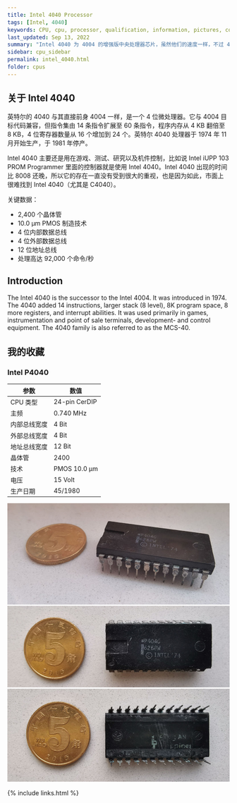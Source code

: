 ```yaml
---
title: Intel 4040 Processor
tags: [Intel, 4040]
keywords: CPU, cpu, processor, qualification, information, pictures, core, frequency, chip packaging, packaging, cpu info, x86, collection, amd, cyrix, harris, ibm, idt, iit, intel, motorola, nec, sgs, sgs-thomson, siemens, ST, signetics, mhs, ti, texas instruments, ulsi, umc, weitek, zilog, 3002, 4004, 4040, 8008, 808x, 8085, 8088, 8086, 80188, 80186, 80286, 286, 80386, 386, i386, Am386, 386sx, 386dx, 486, i486, 586, 486sx, 486dx, overdrive, 487, pentium, 586, 5x86, 386dlc, 386slc, 486dx2, mmx, ppro, pentium-pro, pro, athlon, duron, z80, dirk oppelt, dirk, oppelt, engineering, sample, samples
last_updated: Sep 13, 2022
summary: "Intel 4040 为 4004 的增强版中央处理器芯片，虽然他们的速度一样，不过 4040 拥有双倍的内存寻址、增加堆栈空间、多了八个四位缓存器（registers）。"
sidebar: cpu_sidebar
permalink: intel_4040.html
folder: cpus
---
```


## 关于 Intel 4040

英特尔的 4040 与其直接前身 4004 一样，是一个 4 位微处理器。它与 4004 目标代码兼容，但指令集由 14 条指令扩展至 60 条指令，程序内存从 4 KB 翻倍至 8 KB，4 位寄存器数量从 16 个增加到 24 个。英特尔 4040 处理器于 1974 年 11 月开始生产，于 1981 年停产。

Intel 4040 主要还是用在游戏、测试、研究以及机件控制，比如说 Intel iUPP 103 PROM Programmer 里面的控制器就是使用 Intel 4040。Intel 4040 出现的时间比 8008 还晚，所以它的存在一直没有受到很大的重视，也是因为如此，市面上很难找到 Intel 4040（尤其是 C4040）。

关键数据：
 - 2,400 个晶体管
 - 10.0 µm PMOS 制造技术
 - 4 位内部数据总线
 - 4 位外部数据总线
 - 12 位地址总线
 - 处理高达 92,000 个命令/秒

## Introduction

The Intel 4040 is the successor to the Intel 4004. It was introduced in 1974. The 4040 added 14 instructions, larger stack (8 level), 8K program space, 8 more registers, and interrupt abilities. It was used primarily in games, instrumentation and point of sale terminals, development- and control equipment. The 4040 family is also referred to as the MCS-40.


## 我的收藏

### Intel P4040

| 参数 | 数值 |
| ------ | ------ |
| CPU 类型 | 24-pin CerDIP |
| 主频 | 0.740 MHz |
| 内部总线宽度 | 4 Bit |
| 外部总线宽度 | 4 Bit |
| 地址总线宽度 | 12 Bit |
| 晶体管 | 2400 |
| 技术 | PMOS 10.0 µm |
| 电压 | 15 Volt |
| 生产日期 | 45/1980 |

![Intel P4040](/images/cpus/Intel/Intel_P4040_3.jpg)
![Intel P4040 正面](/images/cpus/Intel/Intel_P4040_1.jpg)
![Intel P4040 反面](/images/cpus/Intel/Intel_P4040_2.jpg)

{% include links.html %}
